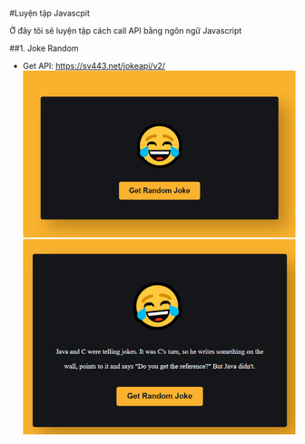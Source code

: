 #Luyện tập Javascpit

Ở đây tôi sẽ luyện tập cách call API bằng ngôn ngữ Javascript

##1. Joke Random
- Get API: https://sv443.net/jokeapi/v2/
![Giao diện ban đầu](ImageProject/RandomJoke/randomJoke_1.png)
![Giao diện hiển thị kết quả](ImageProject/RandomJoke/randomJoke_2.png)